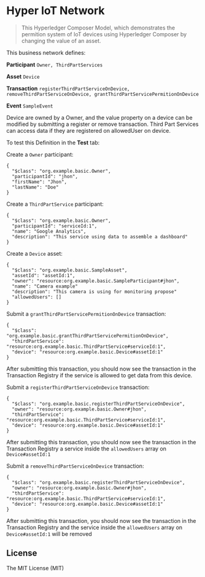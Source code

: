 # Hyper IoT Network

> This Hyperledger Composer Model, which demonstrates the permition system of IoT devices using Hyperledger Composer by changing the value of an asset.

This business network defines:

**Participant**
`Owner, ThirdPartServices`

**Asset**
`Device`

**Transaction**
`registerThirdPartServiceOnDevice, removeThirdPartServiceOnDevice, grantThirdPartServicePermitionOnDevice`

**Event**
`SampleEvent`

Device are owned by a Owner, and the value property on a device can be modified by submitting a register or remove transaction. Third Part Services can access data if they are registered on allowedUser on device.

To test this Definition in the **Test** tab:

Create a `Owner` participant:

```
{
  "$class": "org.example.basic.Owner",
  "participantId": "jhon",
  "firstName": "Jhon",
  "lastName": "Doe"
}
```

Create a `ThirdPartService` participant:

```
{
  "$class": "org.example.basic.Owner",
  "participantId": "serviceId:1",
  "name": "Google Analytics",
  "description": "This service using data to assemble a dashboard"
}
```

Create a `Device` asset:

```
{
  "$class": "org.example.basic.SampleAsset",
  "assetId": "assetId:1",
  "owner": "resource:org.example.basic.SampleParticipant#jhon",
  "name": "Camera example"
  "description": "This camera is using for monitoring propose"
  "allowedUsers": []
}
```

Submit a `grantThirdPartServicePermitionOnDevice` transaction:

```
{
  "$class": "org.example.basic.grantThirdPartServicePermitionOnDevice",
  "thirdPartService": "resource:org.example.basic.ThirdPartService#serviceId:1",
  "device": "resource:org.example.basic.Device#assetId:1"
}
```

After submitting this transaction, you should now see the transaction in the Transaction Registry if the service is allowed to get data from this device.

Submit a `registerThirdPartServiceOnDevice` transaction:

```
{
  "$class": "org.example.basic.registerThirdPartServiceOnDevice",
  "owner": "resource:org.example.basic.Owner#jhon",
  "thirdPartService": "resource:org.example.basic.ThirdPartService#serviceId:1",
  "device": "resource:org.example.basic.Device#assetId:1"
}
```

After submitting this transaction, you should now see the transaction in the Transaction Registry a service inside the `allowedUsers` array on `Device#assetId:1`

Submit a `removeThirdPartServiceOnDevice` transaction:

```
{
  "$class": "org.example.basic.registerThirdPartServiceOnDevice",
  "owner": "resource:org.example.basic.Owner#jhon",
  "thirdPartService": "resource:org.example.basic.ThirdPartService#serviceId:1",
  "device": "resource:org.example.basic.Device#assetId:1"
}
```

After submitting this transaction, you should now see the transaction in the Transaction Registry and the service inside the `allowedUsers` array on `Device#assetId:1` will be removed

## License
 
The MIT License (MIT)